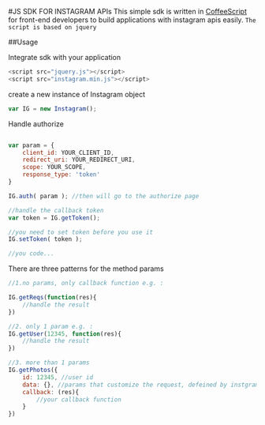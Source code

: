 #JS SDK FOR INSTAGRAM APIs
This simple sdk is written in [CoffeeScript] for front-end developers to build applications with instagram apis easily. `The script is based on jquery`

##Usage


Integrate sdk with your application

```javascript
<script src="jquery.js"></script>
<script src="instagram.min.js"></script>

```

create a new instance of Instagram object

```javascript
var IG = new Instagram();
```

Handle authorize
```javascript

var param = {
    client_id: YOUR_CLIENT_ID,
    redirect_uri: YOUR_REDIRECT_URI,
    scope: YOUR_SCOPE,
    response_type: 'token'
}

IG.auth( param ); //then will go to the authorize page

//handle the callback token
var token = IG.getToken();

//you need to set token before you use it
IG.setToken( token );

//you code...
```
There are three patterns for the method params
```javascript
//1.no params, only callback function e.g. :

IG.getReqs(function(res){
    //handle the result
})

//2. only 1 param e.g. : 
IG.getUser(12345, function(res){
    //handle the result
})

//3. more than 1 params
IG.getPhotos({
    id: 12345, //user id
    data: {}, //params that customize the request, defeined by instgram apis
    callback: (res){
        //your callback function
    }
})
```

[CoffeeScript]: http://coffeescript.org/